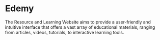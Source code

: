 # Edemy
The Resource and Learning Website aims to provide a user-friendly and intuitive interface that offers a vast array of educational materials, ranging from articles, videos, tutorials, to interactive learning tools. 
